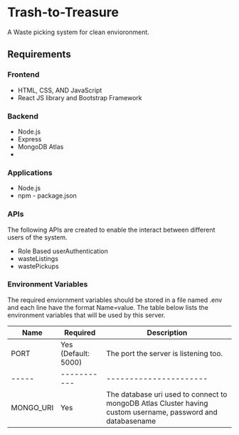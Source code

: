 # Trash-to-Treasure
A Waste picking system for clean envioronment.
## Requirements
### Frontend
* HTML, CSS, AND JavaScript
* React JS library and Bootstrap Framework

### Backend 
* Node.js 
* Express
* MongoDB Atlas
* 
### Applications
* Node.js
* npm - package.json

### APIs
The following APIs are created to enable the interact between different users of the system.

* Role Based userAuthentication
* wasteListings
* wastePickups

### Environment Variables
The required enviornment variables should be stored in a file named .env and each line have the format Name=value. The table below lists the environment variables that will be used by this server.

| Name  | Required  | Description |
|-------|-----------|-------------|
|PORT   | Yes (Default: 5000) | The port the server is listening too. |
|-----|-----------| ----------------------|
|MONGO_URI| Yes  | The database uri used to connect to mongoDB Atlas Cluster having custom username, password and databasename |

